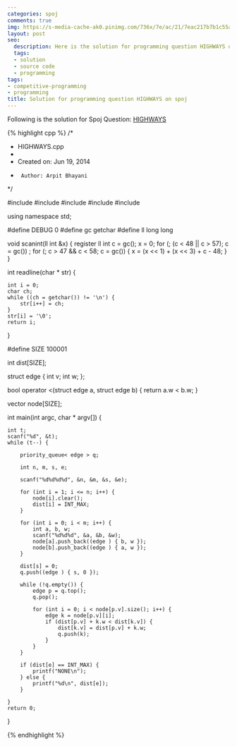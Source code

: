 ```yaml
---
categories: spoj
comments: true
img: https://s-media-cache-ak0.pinimg.com/736x/7e/ac/21/7eac217b7b1c55ab7fd56758e4e181be.jpg
layout: post
seo:
  description: Here is the solution for programming question HIGHWAYS on spoj
  tags:
  - solution
  - source code
  - programming
tags:
- competitive-programming
- programming
title: Solution for programming question HIGHWAYS on spoj
---
```


Following is the solution for Spoj Question: [HIGHWAYS](http://www.spoj.com/problems/HIGHWAYS/)

{% highlight cpp %}
/*
 * HIGHWAYS.cpp
 *
 *  Created on: Jun 19, 2014
 *      Author: Arpit Bhayani
 */

#include <queue>
#include <climits>
#include <cstdio>
#include <cstdlib>
#include <iostream>

using namespace std;

#define DEBUG 0
#define gc getchar
#define ll long long

void scanint(ll int &x) {
	register ll int c = gc();
	x = 0;
	for (; (c < 48 || c > 57); c = gc())
		;
	for (; c > 47 && c < 58; c = gc()) {
		x = (x << 1) + (x << 3) + c - 48;
	}
}

int readline(char * str) {

	int i = 0;
	char ch;
	while ((ch = getchar()) != '\n') {
		str[i++] = ch;
	}
	str[i] = '\0';
	return i;
}

#define SIZE 100001

int dist[SIZE];

struct edge {
	int v;
	int w;
};


bool operator <(struct edge a, struct edge b) {
	return a.w < b.w;
}

vector<edge> node[SIZE];

int main(int argc, char * argv[]) {

	int t;
	scanf("%d", &t);
	while (t--) {

		priority_queue< edge > q;

		int n, m, s, e;

		scanf("%d%d%d%d", &n, &m, &s, &e);

		for (int i = 1; i <= n; i++) {
			node[i].clear();
			dist[i] = INT_MAX;
		}

		for (int i = 0; i < m; i++) {
			int a, b, w;
			scanf("%d%d%d", &a, &b, &w);
			node[a].push_back((edge ) { b, w });
			node[b].push_back((edge ) { a, w });
		}

		dist[s] = 0;
		q.push((edge ) { s, 0 });

		while (!q.empty()) {
			edge p = q.top();
			q.pop();

			for (int i = 0; i < node[p.v].size(); i++) {
				edge k = node[p.v][i];
				if (dist[p.v] + k.w < dist[k.v]) {
					dist[k.v] = dist[p.v] + k.w;
					q.push(k);
				}
			}
		}

		if (dist[e] == INT_MAX) {
			printf("NONE\n");
		} else {
			printf("%d\n", dist[e]);
		}

	}
	return 0;
}

{% endhighlight %}